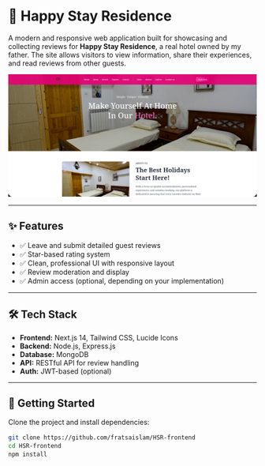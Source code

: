 # 🏨 Happy Stay Residence

A modern and responsive web application built for showcasing and collecting reviews for **Happy Stay Residence**, a real hotel owned by my father. The site allows visitors to view information, share their experiences, and read reviews from other guests.

![Screenshot](./public/screenshot.png)

---

## ✨ Features

- ✅ Leave and submit detailed guest reviews
- ✅ Star-based rating system
- ✅ Clean, professional UI with responsive layout
- ✅ Review moderation and display
- ✅ Admin access (optional, depending on your implementation)

---

## 🛠️ Tech Stack

- **Frontend:** Next.js 14, Tailwind CSS, Lucide Icons
- **Backend:** Node.js, Express.js
- **Database:** MongoDB
- **API:** RESTful API for review handling
- **Auth:** JWT-based (optional)

---

## 🚀 Getting Started

Clone the project and install dependencies:

```bash
git clone https://github.com/fratsaislam/HSR-frontend
cd HSR-frontend
npm install
